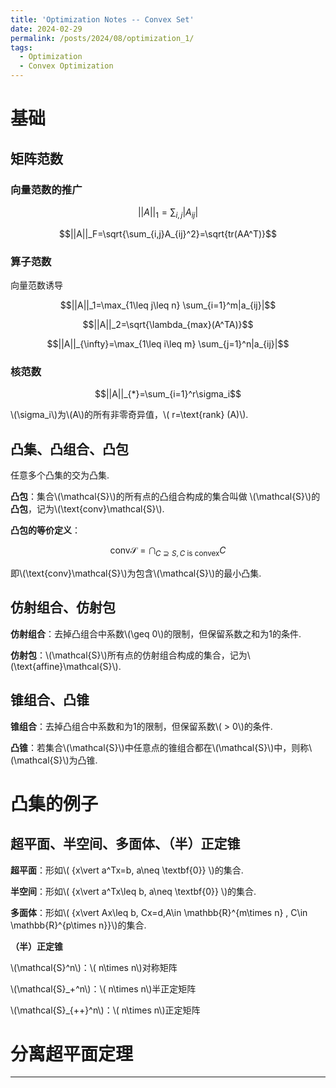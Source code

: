 ```yaml
---
title: 'Optimization Notes -- Convex Set'
date: 2024-02-29
permalink: /posts/2024/08/optimization_1/
tags:
  - Optimization
  - Convex Optimization
---
```


# 基础
## 矩阵范数
### 向量范数的推广

$$||A||_1=\sum_{i,j}|A_{ij}|$$

$$||A||_F=\sqrt{\sum_{i,j}A_{ij}^2}=\sqrt{tr(AA^T)}$$

### 算子范数
向量范数诱导

$$||A||_1=\max_{1\leq j\leq n} \sum_{i=1}^m|a_{ij}|$$

$$||A||_2=\sqrt{\lambda_{max}(A^TA)}$$

$$||A||_{\infty}=\max_{1\leq i\leq m} \sum_{j=1}^n|a_{ij}|$$

### 核范数

$$||A||_{*}=\sum_{i=1}^r\sigma_i$$

\\(\sigma_i\\)为\\(A\\)的所有非零奇异值，\\( r=\text{rank} (A)\\).

## 凸集、凸组合、凸包

任意多个凸集的交为凸集.

**凸包**：集合\\(\mathcal{S}\\)的所有点的凸组合构成的集合叫做 \\(\mathcal{S}\\)的**凸包**，记为\\(\text{conv}\mathcal{S}\\).

**凸包的等价定义**：

$$\text{conv} \mathcal{S} = \bigcap_{C\supseteq S, C\text{ is convex}}C$$

即\\(\text{conv}\mathcal{S}\\)为包含\\(\mathcal{S}\\)的最小凸集.

## 仿射组合、仿射包

**仿射组合**：去掉凸组合中系数\\(\geq 0\\)的限制，但保留系数之和为1的条件.

**仿射包**：\\(\mathcal{S}\\)所有点的仿射组合构成的集合，记为\\(\text{affine}\mathcal{S}\\).

## 锥组合、凸锥

**锥组合**：去掉凸组合中系数和为1的限制，但保留系数\\( > 0\\)的条件.

**凸锥**：若集合\\(\mathcal{S}\\)中任意点的锥组合都在\\(\mathcal{S}\\)中，则称\\(\mathcal{S}\\)为凸锥.

# 凸集的例子
## 超平面、半空间、多面体、（半）正定锥

**超平面**：形如\\( {x\vert a^Tx=b, a\neq \textbf{0}} \\)的集合.

**半空间**：形如\\( {x\vert a^Tx\leq b, a\neq \textbf{0}} \\)的集合.

**多面体**：形如\\( {x\vert Ax\leq b, Cx=d,A\in \mathbb{R}^{m\times n} , C\in \mathbb{R}^{p\times n}}\\)的集合.

**（半）正定锥**

\\(\mathcal{S}^n\\)：\\( n\times n\\)对称矩阵

\\(\mathcal{S}_+^n\\)：\\( n\times n\\)半正定矩阵

\\(\mathcal{S}_{++}^n\\)：\\( n\times n\\)正定矩阵

# 分离超平面定理


------
